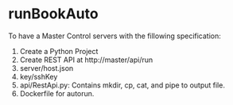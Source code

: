 # runBookAuto
To have a Master Control servers with the fillowing specification:

1. Create a Python Project
2. Create REST API at http://master/api/run
3. server/host.json
4. key/sshKey
5. api/RestApi.py: Contains mkdir, cp, cat, and pipe to output file.
6. Dockerfile for autorun. 
